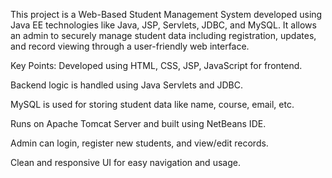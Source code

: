 This project is a Web-Based Student Management System developed using Java EE technologies like Java, JSP, Servlets, JDBC, and MySQL. It allows an admin to securely manage student data including registration, updates, and record viewing through a user-friendly web interface.

 Key Points:
Developed using HTML, CSS, JSP, JavaScript for frontend.

Backend logic is handled using Java Servlets and JDBC.

MySQL is used for storing student data like name, course, email, etc.

Runs on Apache Tomcat Server and built using NetBeans IDE.

Admin can login, register new students, and view/edit records.

Clean and responsive UI for easy navigation and usage.

